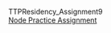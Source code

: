 TTPResidency_Assignment9 <br/>
[Node Practice Assignment](https://gist.github.com/johnnybee4e/d0b230a30e1323dd06155f951da5c803)

